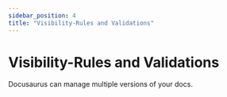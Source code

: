 ```yaml
---
sidebar_position: 4
title: "Visibility-Rules and Validations"
---
```


# Visibility-Rules and Validations

Docusaurus can manage multiple versions of your docs.